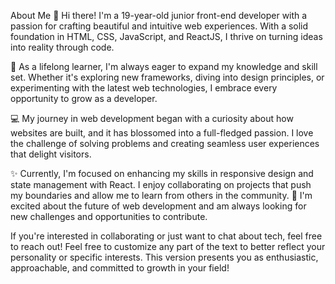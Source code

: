 About Me
👋 Hi there! I'm a 19-year-old junior front-end developer with a passion for crafting beautiful and intuitive web experiences.
With a solid foundation in HTML, CSS, JavaScript, and ReactJS, I thrive on turning ideas into reality through code.

🌱 As a lifelong learner, I'm always eager to expand my knowledge and skill set.
Whether it's exploring new frameworks, diving into design principles, or experimenting with the latest web technologies, I embrace every opportunity to grow as a developer.

💻 My journey in web development began with a curiosity about how websites are built, and it has blossomed into a full-fledged passion.
I love the challenge of solving problems and creating seamless user experiences that delight visitors.

✨ Currently, I'm focused on enhancing my skills in responsive design and state management with React. I enjoy collaborating on projects that push my boundaries and allow me to learn from others in the community.
🚀 I'm excited about the future of web development and am always looking for new challenges and opportunities to contribute.

If you're interested in collaborating or just want to chat about tech, feel free to reach out! Feel free to customize any part of the text to better reflect your personality or specific interests.
This version presents you as enthusiastic, approachable, and committed to growth in your field!
